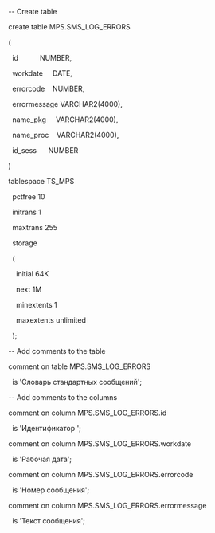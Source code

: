 -- Create table

create table MPS.SMS_LOG_ERRORS

(

  id           NUMBER,

  workdate     DATE,

  errorcode    NUMBER,

  errormessage VARCHAR2(4000),

  name_pkg     VARCHAR2(4000),

  name_proc    VARCHAR2(4000),

  id_sess      NUMBER

)

tablespace TS_MPS

  pctfree 10

  initrans 1

  maxtrans 255

  storage

  (

    initial 64K

    next 1M

    minextents 1

    maxextents unlimited

  );

-- Add comments to the table

comment on table MPS.SMS_LOG_ERRORS

  is 'Словарь стандартных сообщений';

-- Add comments to the columns

comment on column MPS.SMS_LOG_ERRORS.id

  is 'Идентификатор ';

comment on column MPS.SMS_LOG_ERRORS.workdate

  is 'Рабочая дата';

comment on column MPS.SMS_LOG_ERRORS.errorcode

  is 'Номер сообщения';

comment on column MPS.SMS_LOG_ERRORS.errormessage

  is 'Текст сообщения';